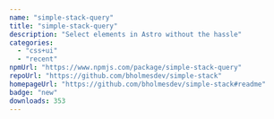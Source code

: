 ```yaml
---
name: "simple-stack-query"
title: "simple-stack-query"
description: "Select elements in Astro without the hassle"
categories:
  - "css+ui"
  - "recent"
npmUrl: "https://www.npmjs.com/package/simple-stack-query"
repoUrl: "https://github.com/bholmesdev/simple-stack"
homepageUrl: "https://github.com/bholmesdev/simple-stack#readme"
badge: "new"
downloads: 353
---
```

